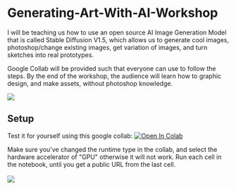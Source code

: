 # Generating-Art-With-AI-Workshop

I will be teaching us how to use an open source AI Image Generation Model that is called Stable Diffusion V1.5, which allows us to generate cool images, photoshop/change existing images, get variation of images, and turn sketches into real prototypes.

Google Collab will be provided such that everyone can use to follow the steps. 
By the end of the workshop, the audience will learn how to graphic design, and make assets, without photoshop knowledge.

<img src="movingcollage.gif"></img>


## Setup
Test it for yourself using this google collab:
[![Open In Colab](https://colab.research.google.com/assets/colab-badge.svg)](https://colab.research.google.com/github/MahdeenSky/Generating-Art-With-AI-Workshop/blob/main/StableDiffusionWebUI.ipynb)

Make sure you've changed the runtime type in the collab, and select the hardware accelerator of "GPU" otherwise it will not work.
Run each cell in the notebook, until you get a public URL from the last cell.
<br><br>
<img src="https://i.imgur.com/DQoy6aS.png"></img>
